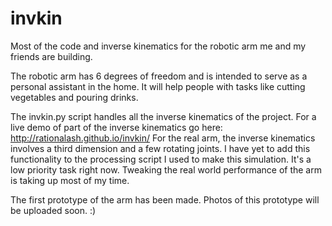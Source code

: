 invkin
======

Most of the code and inverse kinematics for the robotic arm me and my friends are building.

The robotic arm has 6 degrees of freedom and is intended to serve as a personal assistant in the home. It will help people with tasks like cutting vegetables and pouring drinks. 

The invkin.py script handles all the inverse kinematics of the project. For a live demo of part of the inverse kinematics go here: http://rationalash.github.io/invkin/
For the real arm, the inverse kinematics involves a third dimension and a few rotating joints. I have yet to add this functionality to the processing script I used to make this simulation. It's a low priority task right now. Tweaking the real world performance of the arm is taking up most of my time.

The first prototype of the arm has been made. Photos of this prototype will be uploaded
soon. :)
